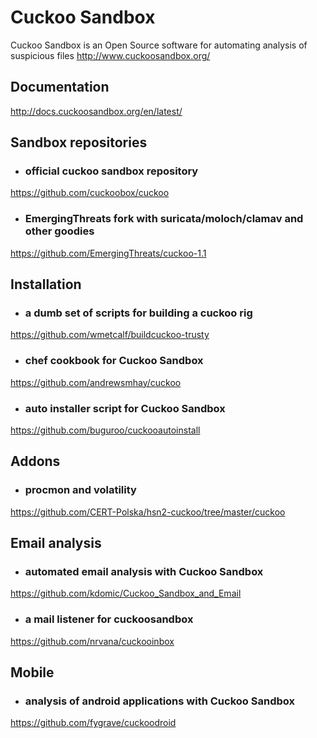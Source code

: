 # Cuckoo Sandbox
Cuckoo Sandbox is an Open Source software for automating analysis of suspicious files
http://www.cuckoosandbox.org/

## Documentation
http://docs.cuckoosandbox.org/en/latest/

## Sandbox repositories
- ### official cuckoo sandbox repository
https://github.com/cuckoobox/cuckoo

- ### EmergingThreats fork with suricata/moloch/clamav and other goodies
https://github.com/EmergingThreats/cuckoo-1.1

## Installation
- ### a dumb set of scripts for building a cuckoo rig
https://github.com/wmetcalf/buildcuckoo-trusty

- ### chef cookbook for Cuckoo Sandbox
https://github.com/andrewsmhay/cuckoo

- ### auto installer script for Cuckoo Sandbox
https://github.com/buguroo/cuckooautoinstall

## Addons
- ### procmon and volatility 
https://github.com/CERT-Polska/hsn2-cuckoo/tree/master/cuckoo

## Email analysis
- ### automated email analysis with Cuckoo Sandbox
https://github.com/kdomic/Cuckoo_Sandbox_and_Email

- ### a mail listener for cuckoosandbox
https://github.com/nrvana/cuckooinbox

## Mobile
- ### analysis of android applications with Cuckoo Sandbox
https://github.com/fygrave/cuckoodroid
